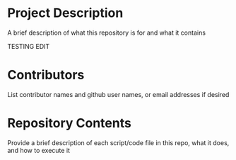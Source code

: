 # Project Description

A brief description of what this repository is for and what it contains

TESTING EDIT

# Contributors

List contributor names and github user names, or email addresses if desired

# Repository Contents

Provide a brief description of each script/code file in this repo, what it does, and how to execute it
